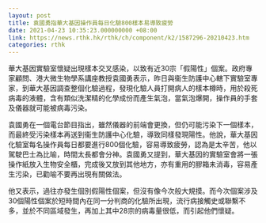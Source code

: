 ```yaml
---
layout: post
title: 袁國勇指華大基因操作員每日化驗800樣本易導致疲勞
date: 2021-04-23 10:35:23.000000000 +08:00
link: https://news.rthk.hk/rthk/ch/component/k2/1587296-20210423.htm
categories: rthk
---
```


華大基因實驗室懷疑出現樣本交叉感染，以致有近30宗「假陽性」個案。政府專家顧問、港大微生物學系講座教授袁國勇表示，昨日與衞生防護中心轄下實驗室專家，到華大基因調查整個化驗過程，發現化驗人員打開病人的樣本樽時，用於殺死病毒的液體，含有類似洗潔精的化學成份而產生氣泡，當氣泡爆開，操作員的手套及儀器就可能被病毒污染。

袁國勇在一個電台節目指出，雖然儀器的前端會更換，但仍可能污染下一個樣本，而最終受污染樣本再送到衞生防護中心化驗，導致同樣發現陽性。他說，華大基因化驗室每名操作員每日都要進行800個化驗，容易導致疲勞，認為是太辛苦，他以駕駛巴士為比喻，時間太長都會分神。袁國勇又提到，華大基因的實驗室會將一張操作紙放入生物安全櫃，完成後又放到其他地方，亦有重用的膠箱未消毒，容易產生污染，已勸喻不要再出現有關做法。

他又表示，過往亦發生個別假陽性個案，但沒有像今次般大規摸。而今次個案涉及30個陽性個案於短時間內在同一分判商的化驗所出現，流行病接觸史或聯繫不多，並於不同區域發生，再加上其中28宗的病毒量很低，而引起他們懷疑。
